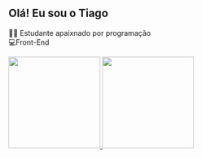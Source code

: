 ## Olá! Eu sou o Tiago 

👨‍🎓 Estudante apaixnado por programação     
💻Front-End 

<div>
  <a href="https://github.com/tgosgoncalves">
  <img height="180em" src="https://github-readme-stats.vercel.app/api?username=tgosgoncalves&show_icons=true&theme=dracula&include_all_commits=true&count_private=true"/>
 <img height="180em" src="https://github-readme-stats.vercel.app/api/top-langs/?username=tgosgoncalves&layout=compact&langs_count=7&theme=dracula"/>
</div>


